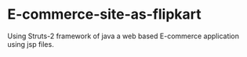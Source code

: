 # E-commerce-site-as-flipkart
Using Struts-2 framework of java a web based E-commerce application using jsp files.

